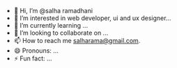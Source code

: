 - 👋 Hi, I’m @salha ramadhani
- 👀 I’m interested in web developer, ui and ux designer...
- 🌱 I’m currently learning ...
- 💞️ I’m looking to collaborate on ...
- 📫 How to reach me salharama@gmail.com.
- 😄 Pronouns: ...
- ⚡ Fun fact: ...

<!---
salha-ramadhani/salharamadhani is a ✨ special ✨ repository because its `README.md` (this file) appears on your GitHub profile.
You can click the Preview link to take a look at your changes.
--->
